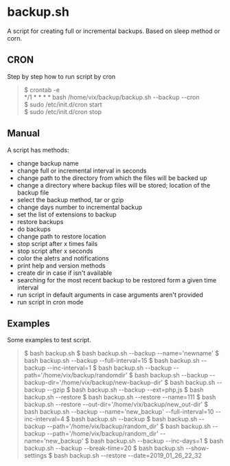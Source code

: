 # backup.sh
A script for creating full or incremental backups. Based on sleep method or corn.

## CRON
Step by step how to run script by cron

> $ crontab -e<br />
> */1 * * * * bash /home/vix/backup/backup.sh --backup --cron<br />
> $ sudo /etc/init.d/cron start<br />
> $ sudo /etc/init.d/cron stop<br />

## Manual
A script has methods:
- change backup name
- change full or incremental interval in seconds
- change path to the directory from which the files will be backed up
- change a directory where backup files will be stored; location of the backup file
- select the backup method, tar or gzip
- change days number to incremental backup
- set the list of extensions to backup
- restore backups
- do backups
- change path to restore location
- stop script after x times fails
- stop script after x seconds
- color the aletrs and notifications
- print help and version methods
- create dir in case if isn't available
- searching for the most recent backup to be restored form a given time interval
- run script in default arguments in case arguments aren't provided
- run script in cron mode

## Examples
Some examples to test script.
> $ bash backup.sh
> $ bash backup.sh --backup --name='newname'
> $ bash backup.sh --backup --full-interval=15
> $ bash backup.sh --backup --inc-interval=1
> $ bash backup.sh --backup --path='/home/vix/backup/randomdir'
> $ bash backup.sh --backup --backup-dir='/home/vix/backup/new-backup-dir'
> $ bash backup.sh --backup --gzip
> $ bash backup.sh --backup --ext=php,js
> $ bash backup.sh --restore
> $ bash backup.sh --restore --name=111
> $ bash backup.sh --restore --out-dir='/home/vix/backup/new_out-dir'
> $ bash backup.sh --backup --name='new_backup' --full-interval=10 --inc-interval=4
> $ bash backup.sh --backup
> $ bash backup.sh --backup --path='/home/vix/backup/random_dir'
> $ bash backup.sh --backup --path='/home/vix/backup/random_dir' --name='new_backup'
> $ bash backup.sh --backup --inc-days=1
> $ bash backup.sh --backup --break-time=20
> $ bash backup.sh --show-settings
> $ bash backup.sh --restore --date=2019_01_26_22_32
